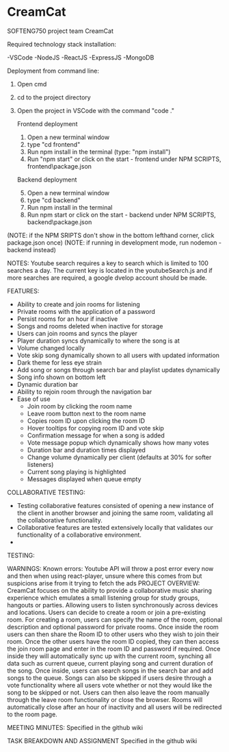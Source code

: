 # CreamCat

SOFTENG750 project team CreamCat

Required technology stack installation:

-VSCode
-NodeJS
-ReactJS
-ExpressJS
-MongoDB

Deployment from command line:

1. Open cmd
2. cd to the project directory
3. Open the project in VSCode with the command "code ."

   Frontend deployment

   1. Open a new terminal window
   2. type "cd frontend"
   3. Run npm install in the terminal (type: "npm install")
   4. Run "npm start" or click on the start - frontend under NPM SCRIPTS, frontend\package.json

   Backend deployment

   5. Open a new terminal window
   6. type "cd backend"
   7. Run npm install in the terminal
   8. Run npm start or click on the start - backend under NPM SCRIPTS, backend\package.json

(NOTE: if the NPM SRIPTS don't show in the bottom lefthand corner, click package.json once)
(NOTE: if running in development mode, run nodemon - backend instead)

NOTES:
Youtube search requires a key to search which is limited to 100 searches a day. The current key is located in the youtubeSearch.js and if more searches are required, a google dvelop account should be made.

FEATURES:
- Ability to create and join rooms for listening
- Private rooms with the application of a password
- Persist rooms for an hour if inactive
- Songs and rooms deleted when inactive for storage
- Users can join rooms and syncs the player
- Player duration syncs dynamically to where the song is at 
- Volume changed locally
- Vote skip song dynamically shown to all users with updated information
- Dark theme for less eye strain
- Add song or songs through search bar and playlist updates dynamically
- Song info shown on bottom left
- Dynamic duration bar
- Ability to rejoin room through the navigation bar
- Ease of use
   - Join room by clicking the room name
   - Leave room button next to the room name
   - Copies room ID upon clicking the room ID
   - Hover tooltips for copying room ID and vote skip
   - Confirmation message for when a song is added
   - Vote message popup which dynamically shows how many votes
   - Duration bar and duration times displayed
   - Change volume dynamically per client (defaults at 30% for softer listeners)
   - Current song playing is highlighted
   - Messages displayed when queue empty

COLLABORATIVE TESTING:
- Testing collaborative features consisted of opening a new instance of the client in another browser and joining the same room, validating all the collaborative functionality. 
- Collaborative features are tested extensively locally that validates our functionality of a collaborative environment.
- 
TESTING:

WARNINGS:
Known errors: 
Youtube API will throw a post error every now and then when using react-player, unsure where this comes from but suspicions arise from it trying to fetch the ads
PROJECT OVERVIEW:
CreamCat focuses on the ability to provide a collaborative music sharing experience which emulates a small listening group for study groups, hangouts or parties. Allowing users to listen synchronously across devices and locations. Users can decide to create a room or join a pre-existing room. For creating a room, users can specify the name of the room, optional description and optional password for private rooms. Once inside the room users can then share the Room ID to other users who they wish to join their room. Once the other users have the room ID copied, they can then access the join room page and enter in the room ID and password if required. Once inside they will automatically sync up with the current room, synching all data such as current queue, current playing song and current duration of the song. Once inside, users can search songs in the search bar and add songs to the queue. Songs can also be skipped if users desire through a vote functionality where all users vote whether or not they would like the song to be skipped or not. Users can then also leave the room manually through the leave room functionality or close the browser. Rooms will automatically close after an hour of inactivity and all users will be redirected to the room page.

MEETING MINUTES:
Specified in the github wiki

TASK BREAKDOWN AND ASSIGNMENT
Specified in the github wiki

